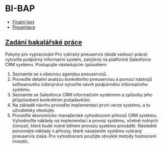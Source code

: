 # BI-BAP


* [Finalní text](Text/zunigjor_thesis_2022.pdf)
* [Prezentace](https://github.com/zunigjor/BI-BAP/blob/bfa9134905c1560edcf1aec0e6be23a85fd4008d/Presenation/Jorge%20Zuniga%20-%20IS%20pro%20pneuservis.pdf)

## [Zadání bakalářské práce](https://github.com/zunigjor/BI-BAP/blob/bfa9134905c1560edcf1aec0e6be23a85fd4008d/Text/zunigjor-assignment.pdf)

Pokyny pro vypracování
Pro vybraný pneuservis (dodá vedoucí práce) vytvořte podpůrný informační systém,
založený na platformě Salesforce CRM systému. Postupujte následujícím způsobem:
1) Seznamte se s obecnou agendou pneuservisů.
2) Proveďte detailní analýzu konkrétního pneuservisu a pomocí nástrojů softwarového
inženýrství vytvořte návrh podpůrného informačního systému.
3) Seznamte se Salesforce CRM informačním systémem a způsoby jeho přizpůsobení
konkrétním požadavkům.
4) Na základě návrhu proveďte implementaci první verze systému, a tu uživatelsky
otestujte.
5) Proveďte ekonomicko-manažerské vyhodnocení přínosů CRM systému. Vyhodnoťte
náklady na implementaci a provoz systému, včetně nutných činností, které bude nutné
během provozu systému provádět. Následně porovnejte náklady s přínosy, které
nasazením systému vybraný pneuservis získá. Pro vyhodnocení použijte obvyklé metody
hodnocení investic.
